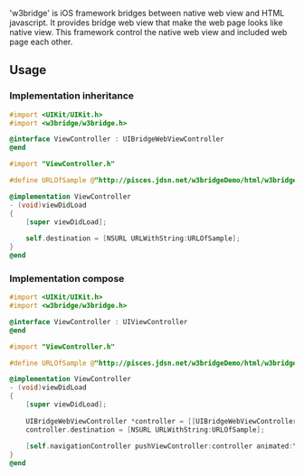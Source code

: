 'w3bridge' is iOS framework bridges between native web view and HTML javascript.
It provides bridge web view that make the web page looks like native view.
This framework control the native web view and included web page each other.

## Usage
### Implementation inheritance
```objective-c
#import <UIKit/UIKit.h>
#import <w3bridge/w3bridge.h>

@interface ViewController : UIBridgeWebViewController
@end

#import "ViewController.h"

#define URLOfSample @"http://pisces.jdsn.net/w3bridgeDemo/html/w3bridge-sample-main.html"

@implementation ViewController
- (void)viewDidLoad
{
    [super viewDidLoad];
    
    self.destination = [NSURL URLWithString:URLOfSample];
}
@end
```
### Implementation compose
```objective-c
#import <UIKit/UIKit.h>
#import <w3bridge/w3bridge.h>

@interface ViewController : UIViewController
@end

#import "ViewController.h"

#define URLOfSample @"http://pisces.jdsn.net/w3bridgeDemo/html/w3bridge-sample-main.html"

@implementation ViewController
- (void)viewDidLoad
{
    [super viewDidLoad];
    
    UIBridgeWebViewController *controller = [[UIBridgeWebViewController alloc] init];
    controller.destination = [NSURL URLWithString:URLOfSample];
    
    [self.navigationController pushViewController:controller animated:YES];
}
@end
```
